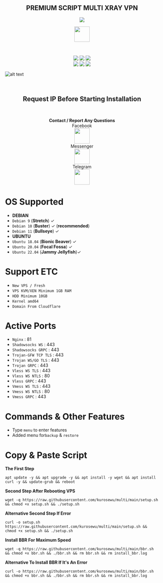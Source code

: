 <h2 align="center">PREMIUM SCRIPT MULTI XRAY VPN</h2>
<p align="center"><img src="https://img.shields.io/badge/VERSION-V3.0 (LATEST VERSION)-green.svg"></p>
<p align="center"><img src="https://cdn.jsdelivr.net/npm/simple-icons@3.0.1/icons/github.svg" height='50'></p><br>
<p align="center"><img src="https://img.shields.io/badge/DEBIAN-9-red.svg"> <img src="https://img.shields.io/badge/DEBIAN-10-red.svg"> <img src="https://img.shields.io/badge/DEBIAN-11-red.svg"><br> <img src="https://img.shields.io/badge/UBUNTU-18.04-blue.svg"> <img src="https://img.shields.io/badge/UBUNTU-20.04-blue.svg"> <img src="https://img.shields.io/badge/UBUNTU-22.04-blue.svg"></p>

![alt text](https://raw.githubusercontent.com/kurosewu/multi/main/pict/IMG_20221021_141336.jpg)

<br>
<h2 align="center">Request IP Before Starting Installation </h2><br>
<p align="center"><b>Contact / Report Any Questions </b>
<br>Facebook
<br><a href="https://fb.com/zan404"> <img src="https://cdn.jsdelivr.net/npm/simple-icons@3.0.1/icons/facebook.svg" height='50'> </a>
<br>Messenger
<br><a href="https://m.me/zan404"> <img src="https://cdn.jsdelivr.net/npm/simple-icons@3.0.1/icons/messenger.svg" height='50'> </a>
<br>Telegram
<br><a href="https://t.me/zann404"> <img src="https://cdn.jsdelivr.net/npm/simple-icons@3.0.1/icons/telegram.svg" height='50'> </a><br>

# OS Supported
* <b>DEBIAN</b>
* `Debian 9` (<b>Stretch</b>) ✓
* `Debian 10` (<b>Buster</b>) ✓ (<b>recommended</b>)
* `Debian 11` (<b>Bullseye</b>) ✓
* <b>UBUNTU</b>
* `Ubuntu 18.04` (<b>Bionic Beaver</b>) ✓
* `Ubuntu 20.04` (<b>Focal Fossa</b>) ✓
* `Ubuntu 22.04` (<b>Jammy Jellyfish</b>)✓

# Support ETC
* `New VPS / Fresh`
* `VPS KVM/XEN Minimum 1GB RAM`
* `HDD Minimum 10GB`
* `Kernel amd64`
* `Domain From Cloudflare`

# Active Ports
* `Nginx`              : 81
* `Shadowsocks WS`     : 443
* `Shadowsocks GRPC`   : 443
* `Trojan-GFW TCP TLS` : 443
* `Trojan WS/GO TLS`   : 443
* `Trojan GRPC`        : 443
* `Vless WS TLS`       : 443
* `Vless WS NTLS`      : 80
* `Vless GRPC`         : 443
* `Vmess WS TLS`       : 443
* `Vmess WS NTLS`      : 80
* `Vmess GRPC`         : 443

# Commands & Other Features
* Type `menu` to enter features
* Added menu for`backup` & `restore`

# Copy & Paste Script
<b>The First Step</b>
```
apt update -y && apt upgrade -y && apt install -y wget && apt install curl -y && update-grub && reboot
```
<b>Second Step After Rebooting VPS</b>
```
wget -q https://raw.githubusercontent.com/kurosewu/multi/main/setup.sh && chmod +x setup.sh && ./setup.sh
```
<b>Alternative Second Step If Error</b>
```
curl -o setup.sh https://raw.githubusercontent.com/kurosewu/multi/main/setup.sh && chmod +x setup.sh && ./setup.sh
```
<b>Install BBR For Maximum Speed</b>
```
wget -q https://raw.githubusercontent.com/kurosewu/multi/main/bbr.sh && chmod +x bbr.sh && ./bbr.sh && rm bbr.sh && rm install_bbr.log
```
<b>Alternative To Install BBR If It's An Error</b>
```
curl -o https://raw.githubusercontent.com/kurosewu/multi/main/bbr.sh && chmod +x bbr.sh && ./bbr.sh && rm bbr.sh && rm install_bbr.log
```

